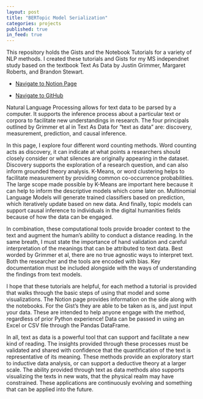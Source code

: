 ```yaml
---
layout: post
title: "BERTopic Model Serialization"
categories: projects
published: true
in_feed: true
---
```

This repository holds the Gists and the Notebook Tutorials for a variety of NLP methods. I created these tutorials and Gists for my MS independnet study based on the textbook Text As Data by Justin Grimmer, Margaret Roberts, and Brandon Stewart.

<section>
	<p>
	<ul class="actions">
		<li><a href="https://natalie-castro.notion.site/text-as-data?v=14156d64b28980ac913f000c7c247f5e" class="button fit small">Navigate to Notion Page</a></li>
	</ul>
  </p>
  
</section>

<section>
	<p>
	<ul class="actions">
		<li><a href="https://github.com/NatalieRMCastro/Text-As-Data/tree/main" class="button fit small">Navigate to GitHub</a></li>
	</ul>
  </p>
  
</section>


Natural Language Processing allows for text data to be parsed by a computer. It supports the inference process about a particular text or corpora to facilitate new understandings in research. The four principals outlined by Grimmer et al in Text As Data for “text as data” are: discovery, measurement, prediction, and causal inference.

In this page, I explore four different word counting methods. Word counting acts as discovery, it can indicate at what points a researchers should closely consider or what silences are originally appearing in the dataset. Discovery supports the exploration of a research question, and can also inform grounded theory analysis. K-Means, or word clustering helps to facilitate measurement by providing common co-occurrence probabilities. The large scope made possible by K-Means are important here because it can help to inform the descriptive models which come later on. Multinomial Language Models will generate trained classifiers based on prediction, which iteratively update based on new data. And finally, topic models can support causal inference to individuals in the digital humanities fields because of how the data can be engaged.

In combination, these computational tools provide broader context to the text and augment the human’s ability to conduct a distance reading. In the same breath, I must state the importance of hand validation and careful interpretation of the meanings that can be attributed to text data. Best worded by Grimmer et al, there are no true agnostic ways to interpret text. Both the researcher and the tools are encoded with bias. Key documentation must be included alongside with the ways of understanding the findings from text models.

I hope that these tutorials are helpful, for each method a tutorial is provided that walks through the basic steps of using that model and some visualizations. The Notion page provides information on the side along with the notebooks. For the Gist’s they are able to be taken as is, and just input your data. These are intended to help anyone engage with the method, regardless of prior Python experience! Data can be passed in using an Excel or CSV file through the Pandas DataFrame.

In all, text as data is a powerful tool that can support and facilitate a new kind of reading. The insights provided through these processes must be validated and shared with confidence that the quantification of the text is representative of its meaning. These methods provide an exploratory start to inductive data analysis, or can support a deductive theory at a larger scale. The ability provided through text as data methods also supports visualizing the texts in new wats, that the physical realm may have constrained. These applications are continuously evolving and something that can be applied into the future.
